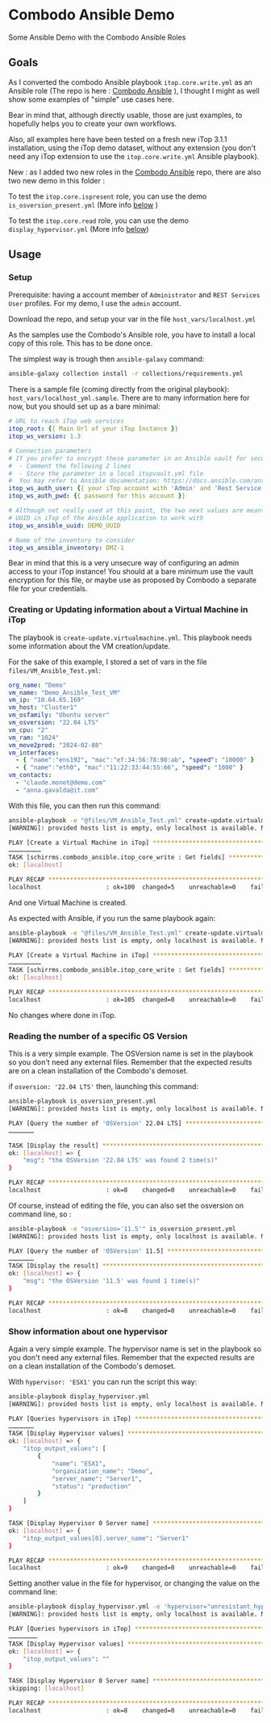 # Combodo Ansible Demo

Some Ansible Demo with the Combodo Ansible Roles

## Goals

As I converted the combodo Ansible playbook `itop.core.write.yml` as an Ansible role (The repo is here : [Combodo Ansible](https://github.com/Schirrms/combodo_ansible) ), I thought I might as well show some examples of "simple" use cases here.

Bear in mind that, although directly usable, those are just examples, to hopefully helps you to create your own workflows.

Also, all examples here have been tested on a fresh new iTop 3.1.1 installation, using the iTop demo dataset, without any extension (you don't need any iTop extension to use the `itop.core.write.yml` Ansible playbook).

New : as I added two new roles in the [Combodo Ansible](https://github.com/Schirrms/combodo_ansible) repo, there are also two new demo in this folder :

To test the `itop.core.ispresent` role, you can use the demo `is_osversion_present.yml` (More info [below](./###reading-the-number-of-a-specific-os-version) )

To test the `itop.core.read` role, you can use the demo `display_hypervisor.yml` (More info [below](./###show-information-about-one-hypervisor))

## Usage

### Setup

Prerequisite: having a account member of `Administrator` and `REST Services User` profiles. For my demo, I use the `admin` account.

Download the repo, and setup your var in the file `host_vars/localhost.yml`

As the samples use the Combodo's Ansible role, you have to install a local copy of this role. This has to be done once.

The simplest way is trough then `ansible-galaxy` command:

~~~bash
ansible-galaxy collection install -r collections/requirements.yml
~~~

There is a sample file (coming directly from the original playbook): `host_vars/localhost_yml.sample`. There are to many information here for now, but you should set up as a bare minimal:

~~~yaml
# URL to reach iTop web services
itop_root: {{ Main Url of your iTop Instance }}
itop_ws_version: 1.3

# Connection parameters
# If you prefer to encrypt these parameter in an Ansible vault for security reasons:
#  - Comment the following 2 lines
#  - Store the parameter in a local itopvault.yml file
#  You may refer to Ansible documentation: https://docs.ansible.com/ansible/latest/vault_guide/index.html
itop_ws_auth_user: {{ your iTop account with 'Admin' and 'Rest Service User' profile }}
itop_ws_auth_pwd: {{ password for this account }}

# Although not really used at this point, the two next values are meant to be presents. Let the default value if you don't have installed and configured the companion iTop extension 'Data model for Ansible' (Available on the iTop Hub)
# UUID in iTop of the Ansible application to work with
itop_ws_ansible_uuid: DEMO_UUID

# Name of the inventory to consider
itop_ws_ansible_inventory: DMZ-1
~~~

Bear in mind that this is a very unsecure way of configuring an admin access to your iTop instance! You should at a bare minimum use the vault encryption for this file, or maybe use as proposed by Combodo a separate file for your credentials.

### Creating or Updating information about a Virtual Machine in iTop

The playbook is `create-update.virtualmachine.yml`. This playbook needs some information about the VM creation/update.

For the sake of this example, I stored a set of vars in the file `files/VM_Ansible_Test.yml`:

~~~yaml
org_name: "Demo"
vm_name: "Demo_Ansible_Test_VM"
vm_ip: "10.64.65.169"
vm_host: "Cluster1"
vm_osfamily: "Ubuntu server"
vm_osversion: "22.04 LTS"
vm_cpu: "2"
vm_ram: "1024"
vm_move2prod: "2024-02-08"
vm_interfaces: 
  - { "name":"ens192", "mac":"ef:34:56:78:90:ab", "speed": "10000" }
  - { "name":"eth0", "mac":"11:22:33:44:55:66", "speed": "1000" }
vm_contacts:
  - "claude.monet@demo.com"
  - "anna.gavalda@it.com"
~~~

With this file, you can then run this command:

~~~bash
ansible-playbook -e "@files/VM_Ansible_Test.yml" create-update.virtualmachine.yml
[WARNING]: provided hosts list is empty, only localhost is available. Note that the implicit localhost does not match 'all'

PLAY [Create a Virtual Machine in iTop] ************************************************************************************
………………………
TASK [schirrms.combodo_ansible.itop_core_write : Get fields] ***************************************************************
ok: [localhost]

PLAY RECAP *****************************************************************************************************************
localhost                  : ok=100  changed=5    unreachable=0    failed=0    skipped=60   rescued=0    ignored=0
~~~

And one Virtual Machine is created.

As expected with Ansible, if you run the same playbook again:

~~~bash
ansible-playbook -e "@files/VM_Ansible_Test.yml" create-update.virtualmachine.yml
[WARNING]: provided hosts list is empty, only localhost is available. Note that the implicit localhost does not match 'all'

PLAY [Create a Virtual Machine in iTop] ************************************************************************************
………………………
TASK [schirrms.combodo_ansible.itop_core_write : Get fields] ***************************************************************
ok: [localhost]

PLAY RECAP *****************************************************************************************************************
localhost                  : ok=105  changed=0    unreachable=0    failed=0    skipped=55   rescued=0    ignored=0
~~~

No changes where done in iTop.

### Reading the number of a specific OS Version

This is a very simple example. The OSVersion name is set in the playbook so you don't need any external files.
Remember that the expected results are on a clean installation of the Combodo's demoset.

if `osversion: '22.04 LTS'` then, launching this command:

~~~bash
ansible-playbook is_osversion_present.yml
[WARNING]: provided hosts list is empty, only localhost is available. Note that the implicit localhost does not match 'all'

PLAY [Query the number of 'OSVersion' 22.04 LTS] *************************************************************************
…………………

TASK [Display the result] ************************************************************************************************
ok: [localhost] => {
    "msg": "the OSVersion '22.04 LTS' was found 2 time(s)"
}

PLAY RECAP ***************************************************************************************************************
localhost                  : ok=8    changed=0    unreachable=0    failed=0    skipped=2    rescued=0    ignored=0  
~~~

Of course, instead of editing the file, you can also set the osversion on command line, so :

~~~bash
ansible-playbook -e "osversion='11.5'" is_osversion_present.yml
[WARNING]: provided hosts list is empty, only localhost is available. Note that the implicit localhost does not match 'all'

PLAY [Query the number of 'OSVersion' 11.5] *******************************************************************************
…………………
TASK [Display the result] *************************************************************************************************
ok: [localhost] => {
    "msg": "the OSVersion '11.5' was found 1 time(s)"
}

PLAY RECAP ****************************************************************************************************************
localhost                  : ok=8    changed=0    unreachable=0    failed=0    skipped=2    rescued=0    ignored=0 
~~~

### Show information about one hypervisor

Again a very simple example. The hypervisor name is set in the playbook so you don't need any external files.
Remember that the expected results are on a clean installation of the Combodo's demoset.

With `hypervisor: 'ESX1'` you can run the script this way:

~~~bash
ansible-playbook display_hypervisor.yml
[WARNING]: provided hosts list is empty, only localhost is available. Note that the implicit localhost does not match 'all'

PLAY [Queries hypervisors in iTop] ***************************************************************************************
…………………
TASK [Display Hypervisor values] ******************************************************************************************
ok: [localhost] => {
    "itop_output_values": [
        {
            "name": "ESX1",
            "organization_name": "Demo",
            "server_name": "Server1",
            "status": "production"
        }
    ]
}

TASK [Display Hypervisor 0 Server name] ***********************************************************************************
ok: [localhost] => {
    "itop_output_values[0].server_name": "Server1"
}

PLAY RECAP ****************************************************************************************************************
localhost                  : ok=9    changed=0    unreachable=0    failed=0    skipped=2    rescued=0    ignored=0
~~~

Setting another value in the file for hypervisor, or changing the value on the command line:

~~~bash
ansible-playbook display_hypervisor.yml -e 'hypervisor="unresistant_hypervisor"'
[WARNING]: provided hosts list is empty, only localhost is available. Note that the implicit localhost does not match 'all'

PLAY [Queries hypervisors in iTop] ****************************************************************************************
……………………
TASK [Display Hypervisor values] ******************************************************************************************
ok: [localhost] => {
    "itop_output_values": ""
}

TASK [Display Hypervisor 0 Server name] ***********************************************************************************
skipping: [localhost]

PLAY RECAP ****************************************************************************************************************
localhost                  : ok=8    changed=0    unreachable=0    failed=0    skipped=3    rescued=0    ignored=0
~~~
